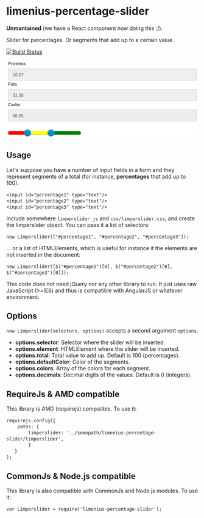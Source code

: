 # limenius-percentage-slider

**Unmantained** (we have a React component now doing this :/).

Slider for percentages. Or segments that add up to a certain value.

[![Build Status](https://travis-ci.org/Limenius/limenius-percentage-slider.svg?branch=master)](https://travis-ci.org/Limenius/limenius-percentage-slider)

![Screenshot](https://raw.githubusercontent.com/Limenius/limenius-percentage-slider/master/doc/example.png)

## Usage

Let's suppose you have a number of input fields in a form and they represent segments of a total (for instance, **percentages** that add up to 100).

    <input id="percentage1" type="text"/>
    <input id="percentage2" type="text"/>
    <input id="percentage3" type="text"/>

Include somewhere `limperslider.js` and `css/limperslider.css`, and create the limperslider object. You can pass it a list of selectors:

    new Limperslider(["#percentage1", "#percentage2", "#percentage3"]);

... or a list of HTMLElements, which is useful for instance it the elements are not inserted in the document:

    new Limperslider([$("#percentage1")[0], $("#percentage2")[0], $("#percentage3")[0]]);

This code does not need jQuery nor any other library to run. It just uses raw JavaScript (>=IE8) and thus is compatible with AngularJS or whatever environment.

## Options

`new Limperslider(selectors, options)` accepts a second argument `options`.

* **options.selector**: Selector where the slider will be inserted.
* **options.element**: HTMLElement where the slider will be inserted.
* **options.total**: Total value to add up. Default is 100 (percentages).
* **options.defaultColor**: Color of the segments.
* **options.colors**: Array of the colors for each segment.
* **options.decimals**: Decimal digits of the values. Default is 0 (integers).

## RequireJs & AMD compatible

This library is AMD (requirejs) compatible. To use it:

    requirejs.config({
        paths: {
            limperslider: '../somepath/limenius-percentage-slider/limperslider',
            }
       }
    );

## CommonJs & Node.js compatible

This library is also compatible with CommonJs and Node.js modules. To use it:

    var Limperslider = require('limenius-percentage-slider');
